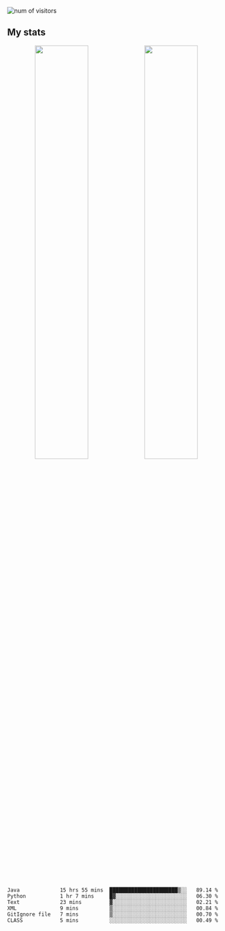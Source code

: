 
<!--
### Hi there 👋
**psycho-baller/psycho-baller** is a ✨ _special_ ✨ repository because its `README.md` (this file) appears on your GitHub profile.

Here are some ideas to get you started:

- 🔭 I’m currently working on ...
- 🌱 I’m currently learning ...
- 👯 I’m looking to collaborate on ...
- 🤔 I’m looking for help with ...
- 💬 Ask me about ...
- 📫 How to reach me: ...
- 😄 Pronouns: ...
- ⚡ Fun fact: ...

[![Readme Card](https://github-readme-stats.vercel.app/api/pin/?username=psycho-baller&repo=github-readme-stats)](https://github.com/anuraghazra/github-readme-stats)

-->
![num of visitors](https://visitor-badge.glitch.me/badge?page_id=psycho-baller.visitor-badge&left_text=Hello%20visitor%20number)
## My stats

<p float="left" align="center">
  <img src="https://github-readme-stats.vercel.app/api?username=psycho-baller&show_icons=true&count_private=true&hide_border=true&include_all_commits=true&theme=blue-green" width="49.5%" />
  <img src="https://github-readme-stats.vercel.app/api/top-langs/?username=psycho-baller&layout=compact&langs_count=6&theme=blue-green&hide_border=true" width="49.5%" /> 
</p>

<!--START_SECTION:waka-->

```text
Java             15 hrs 55 mins  ██████████████████████▒░░   89.14 %
Python           1 hr 7 mins     █▓░░░░░░░░░░░░░░░░░░░░░░░   06.30 %
Text             23 mins         ▓░░░░░░░░░░░░░░░░░░░░░░░░   02.21 %
XML              9 mins          ▒░░░░░░░░░░░░░░░░░░░░░░░░   00.84 %
GitIgnore file   7 mins          ▒░░░░░░░░░░░░░░░░░░░░░░░░   00.70 %
CLASS            5 mins          ░░░░░░░░░░░░░░░░░░░░░░░░░   00.49 %
```

<!--END_SECTION:waka-->

